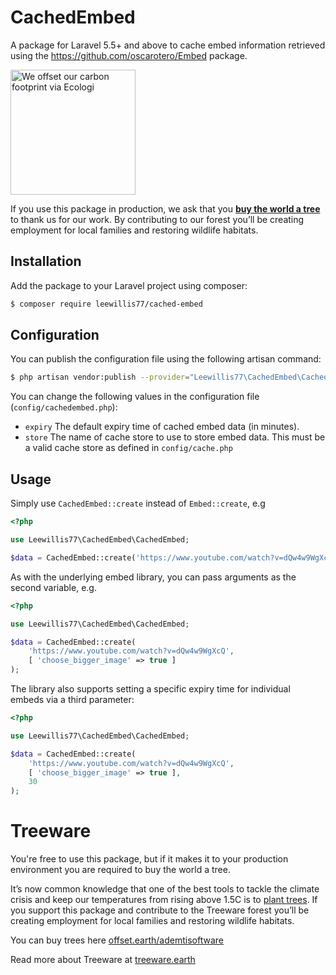 # CachedEmbed
A package for Laravel 5.5+ and above to cache embed information retrieved using the https://github.com/oscarotero/Embed package.

<a href="https://ecologi.com/ademtisoftware" target="_blank" rel="noopener noreferrer" title="View our profile" style="width:200px;display:inline-block;">
    <img alt="We offset our carbon footprint via Ecologi" src="https://toolkit.ecologi.com/badges/cpw/5e3abd8bd52a6300171beadb?black=true&landscape=true" style="width:200px;" />
</a>

If you use this package in production, we ask that you [**buy the world a tree**](https://ecologi.com/ademtisoftware?gift-trees) to thank us for our work. By contributing to our forest you’ll be creating employment for local families and restoring wildlife habitats.

## Installation
Add the package to your Laravel project using composer:

```bash
$ composer require leewillis77/cached-embed
```

## Configuration
You can publish the configuration file using the following artisan command:

```bash
$ php artisan vendor:publish --provider="Leewillis77\CachedEmbed\CachedEmbedServiceProvider" --tag="config"  
```

You can change the following values in the configuration file (`config/cachedembed.php`):

* `expiry`  The default expiry time of cached embed data (in minutes).
* `store`   The name of cache store to use to store embed data. This must be a valid cache store as defined in `config/cache.php`

## Usage

Simply use `CachedEmbed::create` instead of `Embed::create`, e.g

```php
<?php

use Leewillis77\CachedEmbed\CachedEmbed;

$data = CachedEmbed::create('https://www.youtube.com/watch?v=dQw4w9WgXcQ');
```

As with the underlying embed library, you can pass arguments as the second variable, e.g.

```php
<?php

use Leewillis77\CachedEmbed\CachedEmbed;

$data = CachedEmbed::create(
	'https://www.youtube.com/watch?v=dQw4w9WgXcQ',
	[ 'choose_bigger_image' => true ]
);
```

The library also supports setting a specific expiry time for individual embeds via a third parameter:

```php
<?php

use Leewillis77\CachedEmbed\CachedEmbed;

$data = CachedEmbed::create(
	'https://www.youtube.com/watch?v=dQw4w9WgXcQ',
	[ 'choose_bigger_image' => true ],
	30
);
```

# Treeware

You're free to use this package, but if it makes it to your production environment you are required to buy the world a tree.

It’s now common knowledge that one of the best tools to tackle the climate crisis and keep our temperatures from rising above 1.5C is to <a rel="nofollow" href="https://www.bbc.co.uk/news/science-environment-48870920">plant trees</a>. If you support this package and contribute to the Treeware forest you’ll be creating employment for local families and restoring wildlife habitats.

You can buy trees here [offset.earth/ademtisoftware](https://offset.earth/ademtisoftware?gift-trees)

Read more about Treeware at [treeware.earth](http://treeware.earth)
